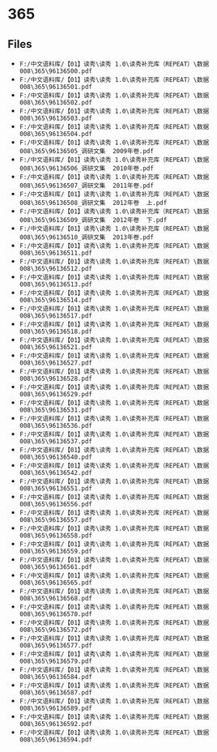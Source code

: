 # 365

## Files

- `F:/中文语料库/【01】读秀\读秀 1.0\读秀补充库（REPEAT）\数据008\365\96136500.pdf`
- `F:/中文语料库/【01】读秀\读秀 1.0\读秀补充库（REPEAT）\数据008\365\96136501.pdf`
- `F:/中文语料库/【01】读秀\读秀 1.0\读秀补充库（REPEAT）\数据008\365\96136502.pdf`
- `F:/中文语料库/【01】读秀\读秀 1.0\读秀补充库（REPEAT）\数据008\365\96136503.pdf`
- `F:/中文语料库/【01】读秀\读秀 1.0\读秀补充库（REPEAT）\数据008\365\96136504.pdf`
- `F:/中文语料库/【01】读秀\读秀 1.0\读秀补充库（REPEAT）\数据008\365\96136505_调研文集  2009年卷.pdf`
- `F:/中文语料库/【01】读秀\读秀 1.0\读秀补充库（REPEAT）\数据008\365\96136506_调研文集  2010年卷.pdf`
- `F:/中文语料库/【01】读秀\读秀 1.0\读秀补充库（REPEAT）\数据008\365\96136507_调研文集  2011年卷.pdf`
- `F:/中文语料库/【01】读秀\读秀 1.0\读秀补充库（REPEAT）\数据008\365\96136508_调研文集  2012年卷  上.pdf`
- `F:/中文语料库/【01】读秀\读秀 1.0\读秀补充库（REPEAT）\数据008\365\96136509_调研文集  2012年卷  下.pdf`
- `F:/中文语料库/【01】读秀\读秀 1.0\读秀补充库（REPEAT）\数据008\365\96136510_调研文集  2013年卷.pdf`
- `F:/中文语料库/【01】读秀\读秀 1.0\读秀补充库（REPEAT）\数据008\365\96136511.pdf`
- `F:/中文语料库/【01】读秀\读秀 1.0\读秀补充库（REPEAT）\数据008\365\96136512.pdf`
- `F:/中文语料库/【01】读秀\读秀 1.0\读秀补充库（REPEAT）\数据008\365\96136513.pdf`
- `F:/中文语料库/【01】读秀\读秀 1.0\读秀补充库（REPEAT）\数据008\365\96136514.pdf`
- `F:/中文语料库/【01】读秀\读秀 1.0\读秀补充库（REPEAT）\数据008\365\96136517.pdf`
- `F:/中文语料库/【01】读秀\读秀 1.0\读秀补充库（REPEAT）\数据008\365\96136518.pdf`
- `F:/中文语料库/【01】读秀\读秀 1.0\读秀补充库（REPEAT）\数据008\365\96136521.pdf`
- `F:/中文语料库/【01】读秀\读秀 1.0\读秀补充库（REPEAT）\数据008\365\96136527.pdf`
- `F:/中文语料库/【01】读秀\读秀 1.0\读秀补充库（REPEAT）\数据008\365\96136528.pdf`
- `F:/中文语料库/【01】读秀\读秀 1.0\读秀补充库（REPEAT）\数据008\365\96136529.pdf`
- `F:/中文语料库/【01】读秀\读秀 1.0\读秀补充库（REPEAT）\数据008\365\96136531.pdf`
- `F:/中文语料库/【01】读秀\读秀 1.0\读秀补充库（REPEAT）\数据008\365\96136536.pdf`
- `F:/中文语料库/【01】读秀\读秀 1.0\读秀补充库（REPEAT）\数据008\365\96136537.pdf`
- `F:/中文语料库/【01】读秀\读秀 1.0\读秀补充库（REPEAT）\数据008\365\96136540.pdf`
- `F:/中文语料库/【01】读秀\读秀 1.0\读秀补充库（REPEAT）\数据008\365\96136542.pdf`
- `F:/中文语料库/【01】读秀\读秀 1.0\读秀补充库（REPEAT）\数据008\365\96136551.pdf`
- `F:/中文语料库/【01】读秀\读秀 1.0\读秀补充库（REPEAT）\数据008\365\96136556.pdf`
- `F:/中文语料库/【01】读秀\读秀 1.0\读秀补充库（REPEAT）\数据008\365\96136557.pdf`
- `F:/中文语料库/【01】读秀\读秀 1.0\读秀补充库（REPEAT）\数据008\365\96136558.pdf`
- `F:/中文语料库/【01】读秀\读秀 1.0\读秀补充库（REPEAT）\数据008\365\96136559.pdf`
- `F:/中文语料库/【01】读秀\读秀 1.0\读秀补充库（REPEAT）\数据008\365\96136561.pdf`
- `F:/中文语料库/【01】读秀\读秀 1.0\读秀补充库（REPEAT）\数据008\365\96136565.pdf`
- `F:/中文语料库/【01】读秀\读秀 1.0\读秀补充库（REPEAT）\数据008\365\96136568.pdf`
- `F:/中文语料库/【01】读秀\读秀 1.0\读秀补充库（REPEAT）\数据008\365\96136570.pdf`
- `F:/中文语料库/【01】读秀\读秀 1.0\读秀补充库（REPEAT）\数据008\365\96136572.pdf`
- `F:/中文语料库/【01】读秀\读秀 1.0\读秀补充库（REPEAT）\数据008\365\96136577.pdf`
- `F:/中文语料库/【01】读秀\读秀 1.0\读秀补充库（REPEAT）\数据008\365\96136579.pdf`
- `F:/中文语料库/【01】读秀\读秀 1.0\读秀补充库（REPEAT）\数据008\365\96136584.pdf`
- `F:/中文语料库/【01】读秀\读秀 1.0\读秀补充库（REPEAT）\数据008\365\96136587.pdf`
- `F:/中文语料库/【01】读秀\读秀 1.0\读秀补充库（REPEAT）\数据008\365\96136589.pdf`
- `F:/中文语料库/【01】读秀\读秀 1.0\读秀补充库（REPEAT）\数据008\365\96136592.pdf`
- `F:/中文语料库/【01】读秀\读秀 1.0\读秀补充库（REPEAT）\数据008\365\96136594.pdf`
